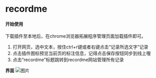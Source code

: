 # recordme
#### 开始使用
下载插件至本地后，在chrome浏览器拓展程序管理页面加载插件即可。
1. 打开网页，选中文本，按住ctrl+r键或者右键点击“记录所选文字”记录
2. 点击插件图标预览当前页的标注信息，记得点击保存按钮同步到线上喔
3. 点击“recordme”标题跳转到recordme网站管理所有记录

**界面**
![图片](https://dev.tencent.com/api/project/3950344/files/4495485/imagePreview)